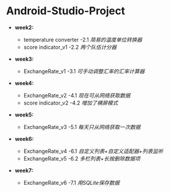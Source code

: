 # Android-Studio-Project

* **week2:**
  * temperature converter -2.1 *简易的温度单位转换器*
  * score indicator_v1 -2.2 *两个队伍计分器*

* **week3:**
  * ExchangeRate_v1 -3.1 *可手动调整汇率的汇率计算器*

* **week4:**
  * ExchangeRate_v2 -4.1 *现在可从网络获取数据*
  * score indicator_v2 -4.2 *增加了横屏模式*

* **week5:**
  * ExchangeRate_v3 -5.1 *每天只从网络获取一次数据*

* **week6:**
  * ExchangeRate_v4 -6.1 *自定义列表+自定义适配器+列表监听*
  * ExchangeRate_v5 -6.2 *多栏列表+长按删除数据项*

* **week7:**
  * ExchangeRate_v6 -7.1 *用SQLite保存数据*